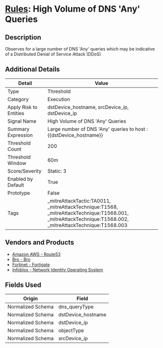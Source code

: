 # [Rules](README.md): High Volume of DNS 'Any' Queries

## Description
Observes for a large number of DNS 'Any' queries which may be indicative of a Distributed Denial of Service Attack (DDoS)

## Additional Details
|Detail|Value|
|----|----|
|Type|Threshold|
|Category|Execution|
|Apply Risk to Entities|dstDevice_hostname, srcDevice_ip, dstDevice_ip|
|Signal Name|High Volume of DNS 'Any' Queries|
|Summary Expression|Large number of DNS 'Any' queries to host : {{dstDevice_hostname}}|
|Threshold Count|200|
|Threshold Window|60m|
|Score/Severity|Static: 3|
|Enabled by Default|True|
|Prototype|False|
|Tags|_mitreAttackTactic:TA0011, _mitreAttackTechnique:T1568, _mitreAttackTechnique:T1568.001, _mitreAttackTechnique:T1568.002, _mitreAttackTechnique:T1568.003|
## Vendors and Products
- [Amazon AWS - Route53](../products/e2393771-bda2-414a-8661-0a57069287ad.md)
- [Bro - Bro](../products/37C866BF-72E1-470A-9072-EDB908F56951.md)
- [Fortinet - Fortigate](../products/c57e2c85-4fc1-4fb7-8fa1-dbc5235231ad.md)
- [Infoblox - Network Identity Operating System](../products/43808f4c-15e9-480c-ab1a-38bdef3b6798.md)


## Fields Used

|Origin|Field|
|----|----|
|Normalized Schema|dns_queryType|
|Normalized Schema|dstDevice_hostname|
|Normalized Schema|dstDevice_ip|
|Normalized Schema|objectType|
|Normalized Schema|srcDevice_ip|


